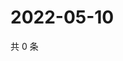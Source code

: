 # 2022-05-10

共 0 条

<!-- BEGIN WEIBO -->
<!-- 最后更新时间 Tue May 10 2022 15:16:15 GMT+0800 (China Standard Time) -->

<!-- END WEIBO -->
